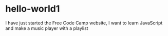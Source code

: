 # hello-world1
I have just started the Free Code Camp website, I want to learn JavaScript and make a music player with a playlist
